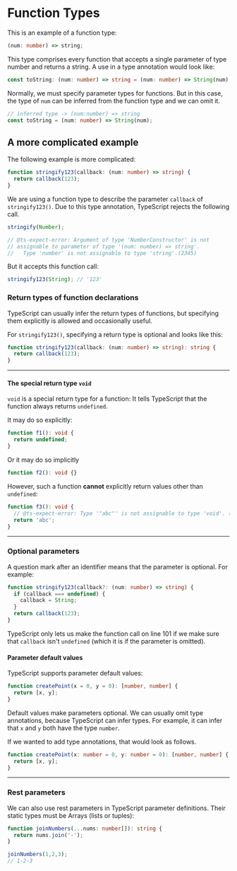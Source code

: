 # Function Types

This is an example of a function type:

```ts
(num: number) => string;
```

This type comprises every function that accepts a single parameter of type number and returns a string. A use in a type annotation would look like:

```ts
const toString: (num: number) => string = (num: number) => String(num);
```

Normally, we must specify parameter types for functions. But in this case, the type of `num` can be inferred from the function type and we can omit it.

```ts
// inferred type -> (num:number) => string
const toString = (num: number) => String(num);
```

## A more complicated example

The following example is more complicated:

```ts
function stringify123(callback: (num: number) => string) {
  return callback(123);
}
```

We are using a function type to describe the parameter `callback` of `stringify123()`. Due to this type annotation, TypeScript rejects the following call.

```ts
stringify(Number);
```

```ts
// @ts-expect-error: Argument of type 'NumberConstructor' is not
// assignable to parameter of type '(num: number) => string'.
//   Type 'number' is not assignable to type 'string'.(2345)
```

But it accepts this function call:

```ts
stringify123(String); // '123'
```

### Return types of function declarations

TypeScript can usually infer the return types of functions, but specifying them explicitly is allowed and occasionally useful.

For `stringify123()`, specifying a return type is optional and looks like this:

```ts
function stringify123(callback: (num: number) => string): string {
  return callback(123);
}
```

---

#### The special return type `void`

`void` is a special return type for a function: It tells TypeScript that the function always returns `undefined`.

It may do so explicitly:

```ts
function f1(): void {
  return undefined;
}
```

Or it may do so implicitly

```ts
function f2(): void {}
```

However, such a function **cannot** explicitly return values other than `undefined`:

```ts
function f3(): void {
  // @ts-expect-error: Type '"abc"' is not assignable to type 'void'. (2322)
  return 'abc';
}
```

---

### Optional parameters

A question mark after an identifier means that the parameter is optional. For example:

```ts
function stringify123(callback?: (num: number) => string) {
  if (callback === undefined) {
    callback = String;
  }
  return callback(123);
}
```

TypeScript only lets us make the function call on line 101 if we make sure that `callback` isn't `undefined` (which it is if the parameter is omitted).

#### Parameter default values

TypeScript supports parameter default values:

```ts
function createPoint(x = 0, y = 0): [number, number] {
  return [x, y];
}
```

Default values make parameters optional. We can usually omit type annotations, because TypeScript can infer types. For example, it can infer that `x` and `y` both have the type `number`.

If we wanted to add type annotations, that would look as follows.

```ts
function createPoint(x: number = 0, y: number = 0): [number, number] {
  return [x, y];
}
```

---

### Rest parameters

We can also use rest parameters in TypeScript parameter definitions.  Their static types must be Arrays (lists or tuples):

```ts
function joinNumbers(...nums: number[]): string {
  return nums.join('-');
}

joinNumbers(1,2,3);
// 1-2-3
```

